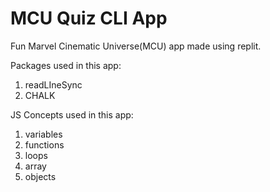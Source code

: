 # MCU Quiz CLI App

Fun Marvel Cinematic Universe(MCU) app made using replit.

Packages used in this app:

1. readLIneSync
1. CHALK

JS Concepts used in this app:

1. variables
1. functions
1. loops
1. array
1. objects
